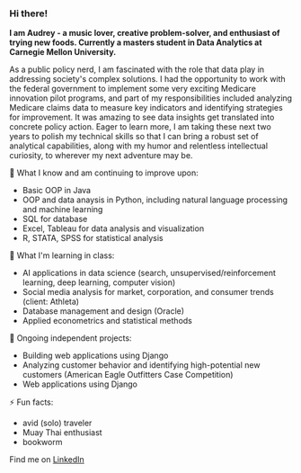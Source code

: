 ### Hi there! 

**I am Audrey - a music lover, creative problem-solver, and enthusiast of trying new foods. Currently a masters student in Data Analytics at Carnegie Mellon University.** 

As a public policy nerd, I am fascinated with the role that data play in addressing society's complex solutions. I had the opportunity to work with the federal government to implement some very exciting Medicare innovation pilot programs, and part of my responsibilities included analyzing Medicare claims data to measure key indicators and identifying strategies for improvement. It was amazing to see data insights get translated into concrete policy action. Eager to learn more, I am taking these next two years to polish my technical skills so that I can bring a robust set of analytical capabilities, along with my humor and relentless intellectual curiosity, to wherever my next adventure may be. 

📑 What I know and am continuing to improve upon: 
- Basic OOP in Java
- OOP and data anaysis in Python, including natural language processing and machine learning  
- SQL for database 
- Excel, Tableau for data analysis and visualization
- R, STATA, SPSS for statistical analysis 

📝 What I'm learning in class:
- AI applications in data science (search, unsupervised/reinforcement learning, deep learning, computer vision)
- Social media analysis for market, corporation, and consumer trends (client: Athleta)
- Database management and design (Oracle)
- Applied econometrics and statistical methods 

🌱 Ongoing independent projects:
- Building web applications using Django 
- Analyzing customer behavior and identifying high-potential new customers (American Eagle Outfitters Case Competition) 
- Web applications using Django 

⚡ Fun facts:
- avid (solo) traveler
- Muay Thai enthusiast 
- bookworm 

Find me on [LinkedIn](www.linkedin.com/in/audrey-zhang)

<!--
**aud-z/aud-z** is a ✨ _special_ ✨ repository because its `README.md` (this file) appears on your GitHub profile.

Here are some ideas to get you started:

- 🔭 I’m currently working on ...
- 🌱 I’m currently learning ...
- 👯 I’m looking to collaborate on ...
- 🤔 I’m looking for help with ...
- 💬 Ask me about ...
- 📫 How to reach me: ...
- 😄 Pronouns: ...
- ⚡ Fun fact: ...
-->

